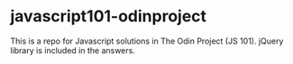 # javascript101-odinproject

This is a repo for Javascript solutions in The Odin Project (JS 101). jQuery library is included in the answers.
